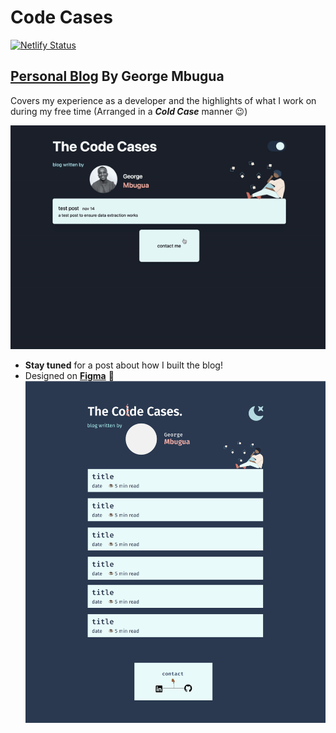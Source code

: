 # Code Cases
[![Netlify Status](https://api.netlify.com/api/v1/badges/28de4f9e-47c6-4c7c-9c60-0b8b05f9d547/deploy-status)](https://app.netlify.com/sites/sharp-albattani-f8b5bb/deploys)

## [Personal Blog](https://code-cases.netlify.app/) By George Mbugua
Covers my experience as a developer and the highlights of what I work on during my free time (Arranged in a ***Cold Case*** manner :wink:)

![Blog Demo](./assets/doc/demo.gif)

*  **Stay tuned** for a post about how I built the blog!
* Designed on **[Figma](https://www.figma.com/community/explore)** :triumph:
![Blog Preview](./assets/doc/blog-preview.png)
